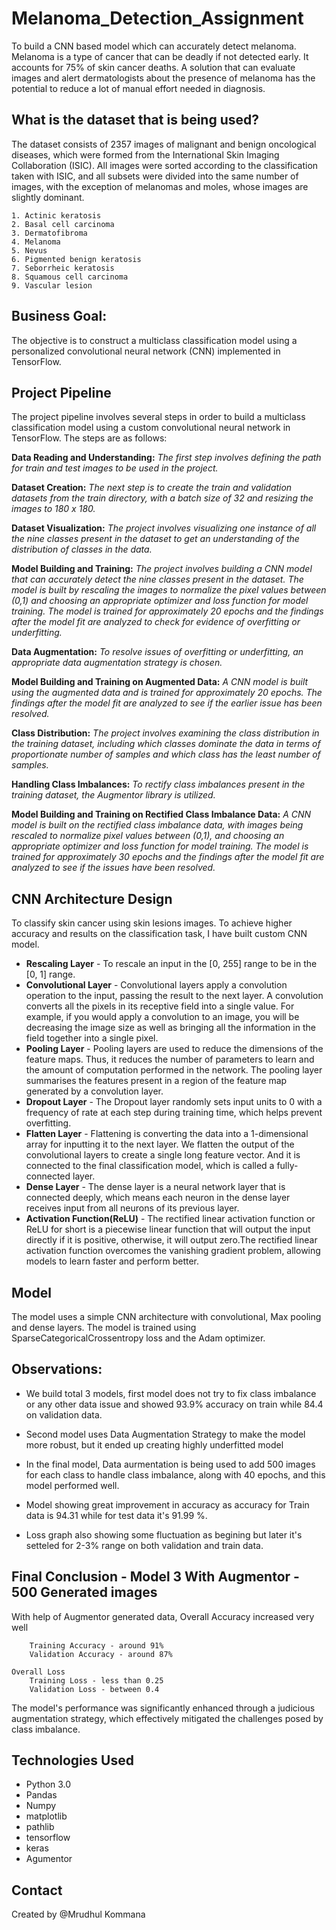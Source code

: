 # Melanoma_Detection_Assignment

To build a CNN based model which can accurately detect melanoma. Melanoma is a type of cancer that can be deadly if not detected early. It accounts for 75% of skin cancer deaths. A solution that can evaluate images and alert dermatologists about the presence of melanoma has the potential to reduce a lot of manual effort needed in diagnosis.

## What is the dataset that is being used?

The dataset consists of 2357 images of malignant and benign oncological diseases, which were formed from the International Skin Imaging Collaboration (ISIC). All images were sorted according to the classification taken with ISIC, and all subsets were divided into the same number of images, with the exception of melanomas and moles, whose images are slightly dominant.

    1. Actinic keratosis
    2. Basal cell carcinoma
    3. Dermatofibroma
    4. Melanoma
    5. Nevus
    6. Pigmented benign keratosis
    7. Seborrheic keratosis
    8. Squamous cell carcinoma
    9. Vascular lesion

## Business Goal:

The objective is to construct a multiclass classification model using a personalized convolutional neural network (CNN) implemented in TensorFlow.

## Project Pipeline

The project pipeline involves several steps in order to build a multiclass classification model using a custom convolutional neural network in TensorFlow. The steps are as follows:

**Data Reading and Understanding:** _The first step involves defining the path for train and test images to be used in the project._

**Dataset Creation:** _The next step is to create the train and validation datasets from the train directory, with a batch size of 32 and resizing the images to 180 x 180._

**Dataset Visualization:** _The project involves visualizing one instance of all the nine classes present in the dataset to get an understanding of the distribution of classes in the data._

**Model Building and Training:** _The project involves building a CNN model that can accurately detect the nine classes present in the dataset. The model is built by rescaling the images to normalize the pixel values between (0,1) and choosing an appropriate optimizer and loss function for model training. The model is trained for approximately 20 epochs and the findings after the model fit are analyzed to check for evidence of overfitting or underfitting._

**Data Augmentation:** _To resolve issues of overfitting or underfitting, an appropriate data augmentation strategy is chosen._

**Model Building and Training on Augmented Data:** _A CNN model is built using the augmented data and is trained for approximately 20 epochs. The findings after the model fit are analyzed to see if the earlier issue has been resolved._

**Class Distribution:** _The project involves examining the class distribution in the training dataset, including which classes dominate the data in terms of proportionate number of samples and which class has the least number of samples._

**Handling Class Imbalances:** _To rectify class imbalances present in the training dataset, the Augmentor library is utilized._

**Model Building and Training on Rectified Class Imbalance Data:** _A CNN model is built on the rectified class imbalance data, with images being rescaled to normalize pixel values between (0,1), and choosing an appropriate optimizer and loss function for model training. The model is trained for approximately 30 epochs and the findings after the model fit are analyzed to see if the issues have been resolved._

## CNN Architecture Design

To classify skin cancer using skin lesions images. To achieve higher accuracy and results on the classification task, I have built custom CNN model.
      
* **Rescaling Layer** - To rescale an input in the [0, 255] range to be in the [0, 1] range.
* **Convolutional Layer** - Convolutional layers apply a convolution operation to the input, passing the result to the next layer. A convolution converts all the pixels in its receptive field into a single value. For example, if you would apply a convolution to an image, you will be decreasing the image size as well as bringing all the information in the field together into a single pixel.
* **Pooling Layer** - Pooling layers are used to reduce the dimensions of the feature maps. Thus, it reduces the number of parameters to learn and the amount of computation performed in the network. The pooling layer summarises the features present in a region of the feature map generated by a convolution layer.
* **Dropout Layer** - The Dropout layer randomly sets input units to 0 with a frequency of rate at each step during training time, which helps prevent overfitting.
* **Flatten Layer** - Flattening is converting the data into a 1-dimensional array for inputting it to the next layer. We flatten the output of the convolutional layers to create a single long feature vector. And it is connected to the final classification model, which is called a fully-connected layer.
* **Dense Layer** - The dense layer is a neural network layer that is connected deeply, which means each neuron in the dense layer receives input from all neurons of its previous layer.
* **Activation Function(ReLU)** - The rectified linear activation function or ReLU for short is a piecewise linear function that will output the input directly if it is positive, otherwise, it will output zero.The rectified linear activation function overcomes the vanishing gradient problem, allowing models to learn faster and perform better.

   
## Model
The model uses a simple CNN architecture with convolutional, Max pooling and dense layers. The model is trained using SparseCategoricalCrossentropy loss and the Adam optimizer.

## Observations:

* We build total 3 models, first model does not try to fix class imbalance or any other data issue and showed 93.9% accuracy on train while 84.4 on validation data.
* Second model uses Data Augmentation Strategy to make the model more robust, but it ended up creating highly underfitted model
* In the final model, Data aurmentation is being used to add 500 images for each class to handle class imbalance, along with 40 epochs, and this model performed well. 
   
* Model showing great improvement in accuracy as accuracy for Train data is 94.31 while for test data it's 91.99 %.
* Loss graph also showing some fluctuation as begining but later it's setteled for 2-3% range on both validation and train data.

 ## Final Conclusion - Model 3 With Augmentor - 500 Generated images

With help of Augmentor generated data, Overall Accuracy increased very well
    
        Training Accuracy - around 91%
        Validation Accuracy - around 87%

    Overall Loss
        Training Loss - less than 0.25
        Validation Loss - between 0.4

The model's performance was significantly enhanced through a judicious augmentation strategy, which effectively mitigated the challenges posed by class imbalance.

## Technologies Used

* Python 3.0
* Pandas
* Numpy
* matplotlib
* pathlib
* tensorflow
* keras    
* Agumentor

## Contact

Created by @Mrudhul Kommana
